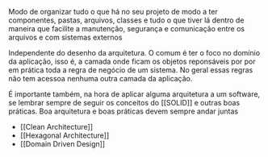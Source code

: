 
Modo de organizar tudo o que há no seu projeto de modo a ter componentes, pastas, arquivos, classes e tudo o que tiver lá dentro de maneira que facilite a manutenção, segurança e comunicação entre os arquivos e com sistemas externos

Independente do desenho da arquitetura. O comum é ter o foco no domínio da aplicação, isso é, a camada onde ficam os objetos reponsáveis por por em prática toda a regra de negócio de um sistema. No geral essas regras não tem acessoa  nenhuma outra camada da aplicação.

É importante também, na hora de aplicar alguma arquitetura a um software, se lembrar sempre de seguir os conceitos do [[SOLID]] e outras boas práticas. Boa arquitetura e boas práticas devem sempre andar juntas

- [[Clean Architecture]]
- [[Hexagonal Architecture]]
- [[Domain Driven Design]]
